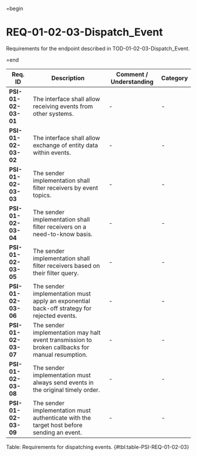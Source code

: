 =begin

# REQ-01-02-03-Dispatch_Event

Requirements for the endpoint described in TOD-01-02-03-Dispatch_Event.

=end

| Req. ID                        | Description                         | Comment / Understanding                  | Category                       |
| ------------------------------ | ----------------------------------- | ---------------------------------------- | ------------------------------ |
| __PSI-01-02-03-01__ | The interface shall allow receiving events from other systems.                                   | -                       | -        |
| __PSI-01-02-03-02__ | The interface shall allow exchange of entity data within events.                                 | -                       | -        |
| __PSI-01-02-03-03__ | The sender implementation shall filter receivers by event topics.                                | -                       | -        |
| __PSI-01-02-03-04__ | The sender implementation shall filter receivers on a need-to-know basis.                        | -                       | -        |
| __PSI-01-02-03-05__ | The sender implementation shall filter receivers based on their filter query.                    | -                       | -        |
| __PSI-01-02-03-06__ | The sender implementation must apply an exponential back-off strategy for rejected events.       | -                       | -        |
| __PSI-01-02-03-07__ | The sender implementation may halt event transmission to broken callbacks for manual resumption. | -                       | -        |
| __PSI-01-02-03-08__ | The sender implementation must always send events in the original timely order.                  | -                       | -        |
| __PSI-01-02-03-09__ | The sender implementation must authenticate with the target host before sending an event.        | -                       | -        |

Table: Requirements for dispatching events. {#tbl:table-PSI-REQ-01-02-03}
